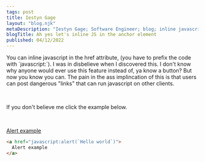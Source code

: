 ```yaml
---
tags: post
title: Iestyn Gage
layout: "blog.njk"
metaDescription: "Iestyn Gage; Software Engineer; blog; inline javascript anchor element"
blogTitle: Ah yes let's inline JS in the anchor element
published: 04/12/2022
---
```


<p>
You can inline javascript in the href attribute, (you have to prefix the code with `javascript:`).
I was in disbelieve when I discovered this.
I don't know why anyone would ever use this feature instead of, ya know a button?
But now you know you can.
The pain in the ass implincation of this is that users can post dangerous "links" that can run javascript on other clients.
</p>
<br/>
<p>
If you don't believe me click the example below.
</p>
<br/>

<a href="javascript:alert(`Hello world`)"> Alert example </a>
<br/>

<div>

```html
<a href="javascript:alert(`Hello world`)"> 
  Alert example 
</a>
```

</div>
